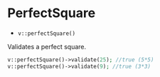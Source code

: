 # PerfectSquare

- `v::perfectSquare()`

Validates a perfect square.

```php
v::perfectSquare()->validate(25); //true (5*5)
v::perfectSquare()->validate(9); //true (3*3)
```
